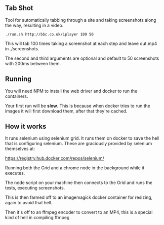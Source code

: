 Tab Shot
--------

Tool for automatically tabbing through a site and taking screenshots along
the way, resulting in a video.

`./run.sh http://bbc.co.uk/iplayer 100 50`

This will tab 100 times taking a screenshot at each step and leave
out.mp4 in ./screenshots.

The second and third arguments are optional and default to 50 screenshots
with 200ms between them.

Running
-------

You will need NPM to install the web driver and docker to run the containers.

Your first run will be **slow**. This is because when docker tries to run the
images it will first download them, after that they're cached.

How it works
------------

It runs selenium using selenium grid. It runs them on docker to save the hell
that is configuring selenium. These are graciously provided by selenium themselves at:

https://registry.hub.docker.com/repos/selenium/

Running both the Grid and a chrome node in the background while it executes.

The node script on your machine then connects to the Grid and runs the tests, executing screenshots.

This is then farmed off to an imagemagick docker container for resizing, again to avoid that hell.

Then it's off to an ffmpeg encoder to convert to an MP4, this is a special kind of hell in compiling ffmpeg.
